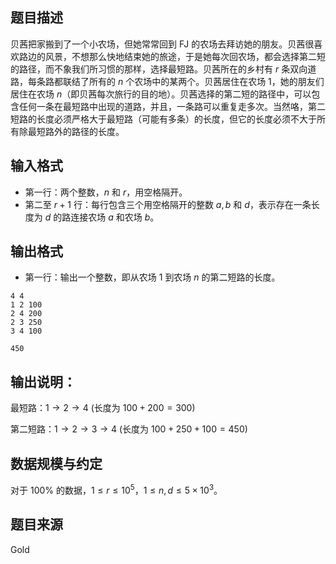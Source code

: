 ## 题目描述
贝茜把家搬到了一个小农场，但她常常回到 FJ 的农场去拜访她的朋友。贝茜很喜欢路边的风景，不想那么快地结束她的旅途，于是她每次回农场，都会选择第二短的路径，而不象我们所习惯的那样，选择最短路。贝茜所在的乡村有 $r$ 条双向道路，每条路都联结了所有的 $n$ 个农场中的某两个。贝茜居住在农场 $1$，她的朋友们居住在农场 $n$（即贝茜每次旅行的目的地）。贝茜选择的第二短的路径中，可以包含任何一条在最短路中出现的道路，并且，一条路可以重复走多次。当然咯，第二短路的长度必须严格大于最短路（可能有多条）的长度，但它的长度必须不大于所有除最短路外的路径的长度。
## 输入格式
* 第一行：两个整数，$n$ 和 $r$，用空格隔开。
* 第二至 $r+1$ 行：每行包含三个用空格隔开的整数 $a,b$ 和 $d$，表示存在一条长度为 $d$ 的路连接农场 $a$ 和农场 $b$。
## 输出格式
* 第一行：输出一个整数，即从农场 $1$ 到农场 $n$ 的第二短路的长度。
```input1
4 4
1 2 100
2 4 200
2 3 250
3 4 100
```
```output1
450
```
## 输出说明：
最短路：$1 \to  2 \to  4$ (长度为 $100+200=300$)

第二短路：$1 \to  2 \to  3 \to  4$ (长度为 $100+250+100=450$)
## 数据规模与约定
对于 $100\%$ 的数据，$1\le r\le 10^5$，$1\le n,d \le  5\times 10^3$。
## 题目来源
Gold